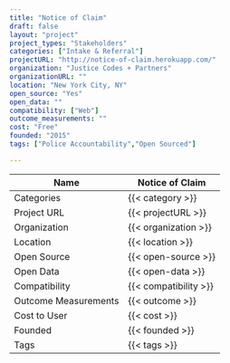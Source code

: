 ```yaml
---
title: "Notice of Claim"
draft: false
layout: "project"
project_types: "Stakeholders"
categories: ["Intake & Referral"]
projectURL: "http://notice-of-claim.herokuapp.com/"
organization: "Justice Codes + Partners"
organizationURL: ""
location: "New York City, NY"
open_source: "Yes"
open_data: ""
compatibility: ["Web"]
outcome_measurements: ""
cost: "Free"
founded: "2015"
tags: ["Police Accountability","Open Sourced"]

---
```



Name                    |  Notice of Claim    
------------------------|----
Categories              | {{< category >}} 
Project URL             | {{< projectURL >}} 
Organization            | {{< organization >}} 
Location                | {{< location >}} 
Open Source             | {{< open-source >}} 
Open Data               | {{< open-data >}} 
Compatibility           | {{< compatibility >}} 
Outcome Measurements    | {{< outcome >}} 
Cost to User            | {{< cost >}} 
Founded                 | {{< founded >}} 
Tags                    | {{< tags >}} 


